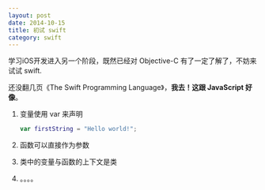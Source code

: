 ```yaml
---
layout: post
date: 2014-10-15
title: 初试 swift
category: swift
---
```


学习iOS开发进入另一个阶段，既然已经对 Objective-C 有了一定了解了，不妨来试试 swift.

还没翻几页《The Swift Programming Language》，**我去！这跟 JavaScript 好像**。

1. 变量使用 var 来声明

	```swift
	var firstString = "Hello world!";
	```

2. 函数可以直接作为参数

3. 类中的变量与函数的上下文是类

4. 。。。。
